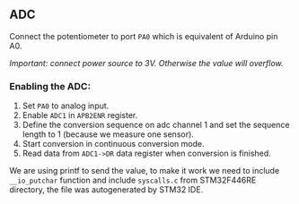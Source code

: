 ## ADC
Connect the potentiometer to port `PA0` which is equivalent of Arduino pin A0.

*Important: connect power source to 3V. Otherwise the value will overflow.*

### Enabling the ADC:
1. Set `PA0` to analog input.
2. Enable `ADC1` in `APB2ENR` register.
3. Define the conversion sequence on adc channel 1 and set the sequence length to 1 (because we measure one sensor).
4. Start conversion in continuous conversion mode.
5. Read data from `ADC1->DR` data register when conversion is finished.

We are using printf to send the value, to make it work we need to include `__io_putchar` function and include `syscalls.c` from STM32F446RE directory, the file was autogenerated by STM32 IDE.